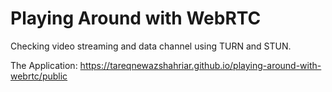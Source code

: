 # Playing Around with WebRTC

Checking video streaming and data channel using TURN and STUN.

The Application: <a href="https://tareqnewazshahriar.github.io/Playing-Around-with-WebRTC/public">https://tareqnewazshahriar.github.io/playing-around-with-webrtc/public</a>

